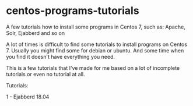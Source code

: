 # centos-programs-tutorials

A few tutorials how to install some programs in Centos 7, such as: Apache, Solr, Ejabberd and so on


A lot of times is difficult to find some tutorials to install programs on Centos 7. Usually you might find some for debian or ubuntu. And some time when you find it doesn't have everything you need.

This is a few tutorials that I've made for me based on a lot of incomplete tutorials or even no tutorial at all.


Tutorials:

  1 - Ejabberd 18.04
